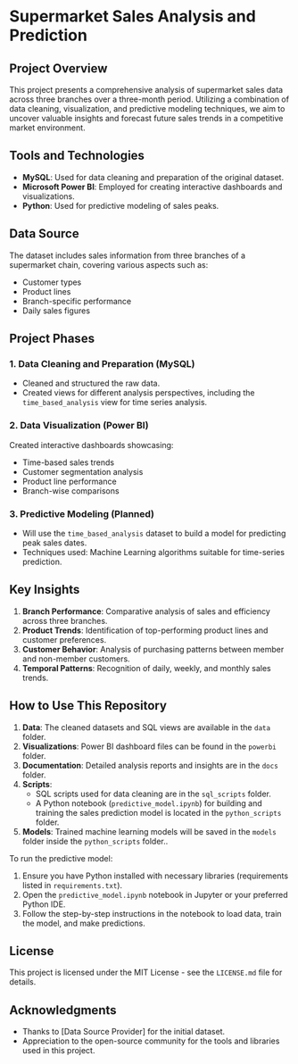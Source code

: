 # Supermarket Sales Analysis and Prediction

## Project Overview
This project presents a comprehensive analysis of supermarket sales data across three branches over a three-month period. Utilizing a combination of data cleaning, visualization, and predictive modeling techniques, we aim to uncover valuable insights and forecast future sales trends in a competitive market environment.

## Tools and Technologies
- **MySQL**: Used for data cleaning and preparation of the original dataset.
- **Microsoft Power BI**: Employed for creating interactive dashboards and visualizations.
- **Python**: Used for predictive modeling of sales peaks.

## Data Source
The dataset includes sales information from three branches of a supermarket chain, covering various aspects such as:
- Customer types
- Product lines
- Branch-specific performance
- Daily sales figures

## Project Phases

### 1. Data Cleaning and Preparation (MySQL)
- Cleaned and structured the raw data.
- Created views for different analysis perspectives, including the `time_based_analysis` view for time series analysis.

### 2. Data Visualization (Power BI)
Created interactive dashboards showcasing:
- Time-based sales trends
- Customer segmentation analysis
- Product line performance
- Branch-wise comparisons

### 3. Predictive Modeling (Planned)
- Will use the `time_based_analysis` dataset to build a model for predicting peak sales dates.
- Techniques used: Machine Learning algorithms suitable for time-series prediction.

## Key Insights
1. **Branch Performance**: Comparative analysis of sales and efficiency across three branches.
2. **Product Trends**: Identification of top-performing product lines and customer preferences.
3. **Customer Behavior**: Analysis of purchasing patterns between member and non-member customers.
4. **Temporal Patterns**: Recognition of daily, weekly, and monthly sales trends.


## How to Use This Repository

1. **Data**: The cleaned datasets and SQL views are available in the `data` folder.
2. **Visualizations**: Power BI dashboard files can be found in the `powerbi` folder.
3. **Documentation**: Detailed analysis reports and insights are in the `docs` folder.
4. **Scripts**: 
   - SQL scripts used for data cleaning are in the `sql_scripts` folder.
   - A Python notebook (`predictive_model.ipynb`) for building and training the sales prediction model is located in the `python_scripts` folder.
5. **Models**: Trained machine learning models will be saved in the `models` folder inside the `python_scripts` folder..

To run the predictive model:
1. Ensure you have Python installed with necessary libraries (requirements listed in `requirements.txt`).
2. Open the `predictive_model.ipynb` notebook in Jupyter or your preferred Python IDE.
3. Follow the step-by-step instructions in the notebook to load data, train the model, and make predictions.



## License
This project is licensed under the MIT License - see the `LICENSE.md` file for details.

## Acknowledgments
- Thanks to [Data Source Provider] for the initial dataset.
- Appreciation to the open-source community for the tools and libraries used in this project.

